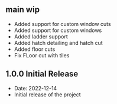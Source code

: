 ## main wip
* Added support for custom window cuts
* Added support for custom windows
* Added ladder support
* Added hatch detailing and hatch cut
* Added floor cuts
* Fix FLoor cut with tiles

## 1.0.0 Initial Release
* Date: 2022-12-14
* Initial release of the project
